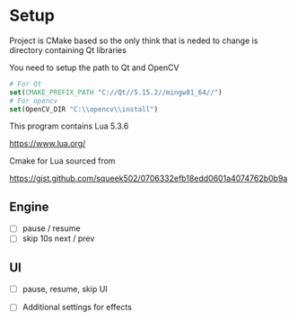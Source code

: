 # Setup

Project is CMake based so the only think that is neded to change is directory containing Qt libraries

You need to setup the path to Qt and OpenCV

```CMake
# For Qt
set(CMAKE_PREFIX_PATH "C://Qt//5.15.2//mingw81_64//")
# For opencv
set(OpenCV_DIR "C:\\opencv\\install")
```

This program contains Lua 5.3.6

<https://www.lua.org/>

Cmake for Lua sourced from

<https://gist.github.com/squeek502/0706332efb18edd0601a4074762b0b9a>

## Engine

- [ ] pause / resume
- [ ] skip 10s next / prev

## UI

- [ ] pause, resume, skip UI
- [ ] Additional settings for effects

